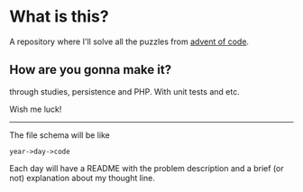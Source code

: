 # What is this?

A repository where I'll solve all the puzzles from [advent of code](https://adventofcode.com/).

## How are you gonna make it?

through studies, persistence and PHP. With unit tests and etc.

Wish me luck!

---

The file schema will be like

`year->day->code`

Each day will have a README with the problem description and a brief (or not) explanation about my thought line.
